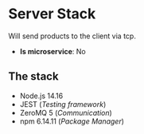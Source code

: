 # Server Stack

Will send products to the client via tcp.

- **Is microservice**: No

## The stack

- Node.js 14.16
- JEST (_Testing framework_)
- ZeroMQ 5 (_Communication_)
- npm 6.14.11 (_Package Manager_)